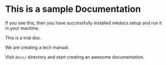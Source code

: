 # This is a sample Documentation

If you see this, then you have successfully installed mkdocs setup and run it in your machine.

This is a trial doc.

We are creating a tech manual.


Visit `docs/` directory and start creating an awesome documentation.
